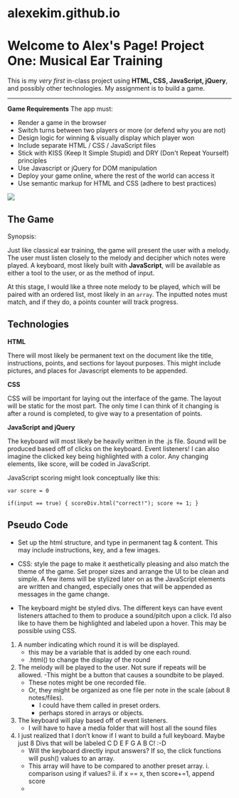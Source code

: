 # alexekim.github.io
Welcome to Alex's Page!
Project One: Musical Ear Training
===================


This is my _very first_ in-class project using **HTML, CSS,  JavaScript, jQuery**, and possibly other technologies. My assignment is to build a game.

----------
**Game Requirements**
 The app must:
 - Render a game in the browser
 - Switch turns between two players or more (or defend why you are not)
 - Design logic for winning & visually display which player won
 - Include separate HTML / CSS / JavaScript files
 - Stick with KISS (Keep It Simple Stupid) and DRY (Don't Repeat Yourself) principles
 - Use Javascript or jQuery for DOM manipulation
 - Deploy your game online, where the rest of the world can access it
 - Use semantic markup for HTML and CSS (adhere to best practices)

 ![](https://cicsitecopy.wpengine.com/wp-content/uploads/2013/07/General-Assembly-logo.png)





The Game
------------
Synopsis:

Just like classical ear training, the game will present the user with a melody. The user must listen closely to the melody and decipher which notes were played. A keyboard, most likely built with **JavaScript**, will be available as either a tool to the user, or as the method of input.

At this stage, I would like a three note melody to be played, which will be paired with an ordered list, most likely in an ``array``. The inputted notes must match, and if they do, a points counter will track progress.

Technologies
------------
**HTML**

There will most likely be permanent text on the document like the title, instructions, points, and sections for layout purposes. This might include pictures, and places for Javascript elements to be appended.

**CSS**

CSS will be important for laying out the interface of the game. The layout will be static for the most part. The only time I can think of it changing is after a round is completed, to give way to a presentation of points.

**JavaScript and jQuery**

The keyboard will most likely be heavily written in the .js file. Sound will be produced based off of clicks on the keyboard. Event listeners! I can also imagine the clicked key being highlighted with a color. Any changing elements, like score, will be coded in JavaScript.

JavaScript scoring might look conceptually like this:

``var score = 0``


``if(input == true) {
    scoreDiv.html("correct!");
    score += 1;
  }``











Pseudo Code
------------

- Set up the html structure, and type in permanent tag & content. This may include instructions, key, and a few images.

- CSS: style the page to make it aesthetically pleasing and also match the theme of the game. Set proper sizes and arrange the UI to be clean and simple. A few items will be stylized later on as the JavaScript elements are written and changed, especially ones that will be appended as messages in the game change.

- The keyboard might be styled divs. The different keys can have event listeners attached to them to produce a sound/pitch upon a click. I’d also like to have them be highlighted and labeled upon a hover. This may be possible using CSS.

1. A number indicating which round it is will be displayed.
	- this may be a variable that is added by one each round.
	- .html() to change the display of the round
2. The melody will be played to the user. Not sure if repeats will be allowed.
	-This might be a button that causes a soundbite to be played.
	- These notes might be one recorded file.
	- Or, they might be organized as one file per note in the scale (about 8 notes/files).
		- I could have them called in preset orders.
		- perhaps stored in arrays or objects.
3. The keyboard will play based off of event listeners.
	- I will have to have a media folder that will host all the sound files
4. I just realized that I don’t know if I want to build a full keyboard. Maybe just 8 Divs that will be labeled C D E F G A B C! :-D
	- Will the keyboard directly input answers? If so, the click functions will push() values to an 		array.
	- This array will have to be compared to another preset array.
		i. comparison using if values?
		ii. if x == x, then  score+=1, append score
	-
